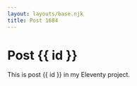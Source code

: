 ```yaml
---
layout: layouts/base.njk
title: Post 1684
---
```


# Post {{ id }}

This is post {{ id }} in my Eleventy project.
